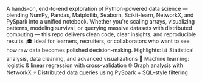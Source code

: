 A hands-on, end-to-end exploration of Python-powered data science — blending NumPy, Pandas, Matplotlib, Seaborn, Scikit-learn, NetworkX, and PySpark into a unified notebook. Whether you're scaling arrays, visualizing patterns, modeling survival, or querying massive datasets with distributed computing — this repo delivers clean code, clear insights, and reproducible results.
🎓 Ideal for learners, recruiters, or collaborators who want to see how raw data becomes polished decision-making.
Highlights:
📊 Statistical analysis, data cleaning, and advanced visualizations
🤖 Machine learning: logistic & linear regression with cross-validation
🌐 Graph analysis with NetworkX
⚡ Distributed data queries using PySpark + SQL-style filtering
